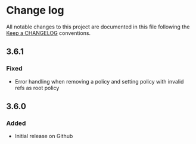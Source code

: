 # Change log
All notable changes to this project are documented in this file following the [Keep a CHANGELOG](http://keepachangelog.com) conventions.

## 3.6.1
### Fixed
- Error handling when removing a policy and setting policy with invalid refs as root policy

## 3.6.0
### Added
- Initial release on Github



